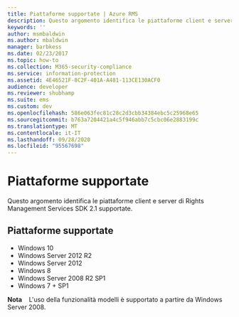 ```yaml
---
title: Piattaforme supportate | Azure RMS
description: Questo argomento identifica le piattaforme client e server di Rights Management Services SDK 2.1 supportate.
keywords: ''
author: msmbaldwin
ms.author: mbaldwin
manager: barbkess
ms.date: 02/23/2017
ms.topic: how-to
ms.collection: M365-security-compliance
ms.service: information-protection
ms.assetid: 4E46521F-8C2F-401A-A481-113CE130ACF0
audience: developer
ms.reviewer: shubhamp
ms.suite: ems
ms.custom: dev
ms.openlocfilehash: 586e063fec81c28c2d3cbb34384ebc5c25968e65
ms.sourcegitcommit: b763a7204421a4c5f946abb7c5cbc06e2883199c
ms.translationtype: MT
ms.contentlocale: it-IT
ms.lasthandoff: 09/28/2020
ms.locfileid: "95567698"
---
```

# <a name="supported-platforms"></a>Piattaforme supportate

Questo argomento identifica le piattaforme client e server di Rights Management Services SDK 2.1 supportate.

## <a name="supported-platforms"></a>Piattaforme supportate

-   Windows 10
-   Windows Server 2012 R2
-   Windows Server 2012
-   Windows 8
-   Windows Server 2008 R2 SP1
-   Windows 7 + SP1

**Nota**    L'uso della funzionalità modelli è supportato a partire da Windows Server 2008.

